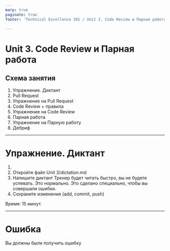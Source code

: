 ```yaml
---
marp: true
paginate: true
footer: 'Technical Excellence 101 / Unit 3. Code Review и Парная работа'

---
```

# Unit 3. Code Review и Парная работа
## Схема занятия
1. Упражнение. Диктант
1. Pull Request
1. Упражнение на Pull Request
1. Code Review + правила
1. Упражнение на Code Review
1. Парная работа
1. Упражнение на Парную работу
1. Дебриф

---
<!-- _class: invert -->
# Упражнение. Диктант
1. 
2. Откройте файл Unit 3/dictation.md
3. Напишите диктант
Тренер будет читать быстро, вы не будете успевать. Это нормально. Это сделано специально, чтобы вы совершали ошибки.
4. Сохраните изменения (add, commit, push)

Время: 15 минут.

---
# Ошибка
Вы должны были получить ошибку